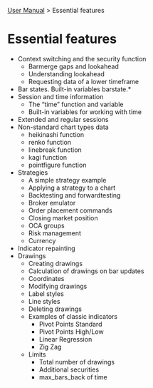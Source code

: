 [User Manual](TradingView/PineScript.md) > Essential features

# Essential features

- Context switching and the security function
  - Barmerge gaps and lookahead
  - Understanding lookahead
  - Requesting data of a lower timeframe
- Bar states. Built-in variables barstate.*
- Session and time information
  - The “time” function and variable
  - Built-in variables for working with time
- Extended and regular sessions
- Non-standard chart types data
  - heikinashi function
  - renko function
  - linebreak function
  - kagi function
  - pointfigure function
- Strategies
  - A simple strategy example
  - Applying a strategy to a chart
  - Backtesting and forwardtesting
  - Broker emulator
  - Order placement commands
  - Closing market position
  - OCA groups
  - Risk management
  - Currency
- Indicator repainting
- Drawings
  - Creating drawings
  - Calculation of drawings on bar updates
  - Coordinates
  - Modifying drawings
  - Label styles
  - Line styles
  - Deleting drawings
  - Examples of classic indicators
    - Pivot Points Standard
    - Pivot Points High/Low
    - Linear Regression
    - Zig Zag
  - Limits
    - Total number of drawings
    - Additional securities
    - max_bars_back of time
